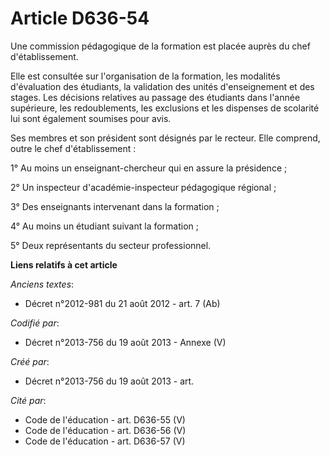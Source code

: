# Article D636-54

Une commission pédagogique de la formation est placée auprès du chef d'établissement.

Elle est consultée sur l'organisation de la formation, les modalités d'évaluation des étudiants, la validation des unités
d'enseignement et des stages. Les décisions relatives au passage des étudiants dans l'année supérieure, les redoublements,
les exclusions et les dispenses de scolarité lui sont également soumises pour avis.

Ses membres et son président sont désignés par le recteur. Elle comprend, outre le chef d'établissement :

1° Au moins un enseignant-chercheur qui en assure la présidence ;

2° Un inspecteur d'académie-inspecteur pédagogique régional ;

3° Des enseignants intervenant dans la formation ;

4° Au moins un étudiant suivant la formation ;

5° Deux représentants du secteur professionnel.

**Liens relatifs à cet article**

_Anciens textes_:

  - Décret n°2012-981 du 21 août 2012 - art. 7 (Ab)

_Codifié par_:

  - Décret n°2013-756 du 19 août 2013 -  Annexe (V)

_Créé par_:

  - Décret n°2013-756 du 19 août 2013 - art.

_Cité par_:

  - Code de l'éducation - art. D636-55 (V)
  - Code de l'éducation - art. D636-56 (V)
  - Code de l'éducation - art. D636-57 (V)
